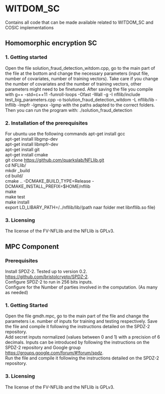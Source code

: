 # WITDOM_SC
Contains all code that can be made available related to WITDOM_SC and COSIC implementations
## Homomorphic encryption SC
### 1. Getting started
Open the file solution_fraud_detection_witdom.cpp, go to the main part of the file at the bottom and change the necessary parameters (input file, number of covariates, number of training vectors). Take care if you change the number of covariates and the number of training vectors, other parameters might need to be finetuned. 
After saving the file you compile with
g++ -std=c++11 -funroll-loops -Ofast -Wall -g -I nfllib/include test_big_parameters.cpp -o tsolution_fraud_detection_witdom -L nfllib/lib -lnfllib -lmpfr -lgmpxx -lgmp
with the paths adapted to the correct folders.
Then you can run the program with: 
./solution_fraud_detection

### 2. Installation of the prerequisites
For ubuntu use the following commands
apt-get install gcc<br />
apt-get install libgmp-dev<br />
apt-get install libmpfr-dev<br />
apt-get install git<br />
apt-get install cmake<br />
git clone https://github.com/quarkslab/NFLlib.git<br />
cd NFLlib/<br />
mkdir _build<br />
cd build/<br />
cmake .. -DCMAKE_BUILD_TYPE=Release -DCMAKE_INSTALL_PREFIX=$HOME/nfllib<br />
make<br />
make test<br />
make install<br />
export LD_LIBARY_PATH=/../nfllib/lib/(path naar folder met libnfllib.so file)<br />

### 3. Licensing
The license of the FV-NFLlib and the NFLlib is GPLv3. 
## MPC Component
### Prerequisites
Install SPDZ-2. Tested up to version 0.2. <link>https://github.com/bristolcrypto/SPDZ-2<link/>. <br />
Configure SPDZ-2 to run in 256 bits inputs. <br />
Configure for the Number of parties involved in the computation. (As many as needed) <br />
### 1. Getting Started
Open the file gmdh.mpc, go to the main part of the file and change the parameters i.e. number of inputs for training and testing respectively. 
Save the file and compile it following the instructions detailed on the SPDZ-2 repository. <br />
Add secret inputs normalized (values between 0 and 1) with a precision of 6 decimals. Inputs can be introduced by following the instructions on the SPDZ-2 repository and Google group  <link>https://groups.google.com/forum/#!forum/spdz<link/>. <br />
Run the file and compile it following the instructions detailed on the SPDZ-2 repository. <br />

### 3. Licensing
The license of the FV-NFLlib and the NFLlib is GPLv3. 
